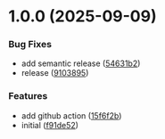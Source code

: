 # 1.0.0 (2025-09-09)


### Bug Fixes

* add semantic release ([54631b2](https://github.com/chornberger-c2c/mockup-webshop/commit/))
* release ([9103895](https://github.com/chornberger-c2c/mockup-webshop/commit/))


### Features

* add github action ([15f6f2b](https://github.com/chornberger-c2c/mockup-webshop/commit/))
* initial ([f91de52](https://github.com/chornberger-c2c/mockup-webshop/commit/))
